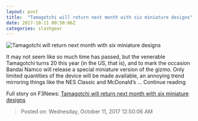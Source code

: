 ```yaml
---
layout: post
title:  "Tamagotchi will return next month with six miniature designs"
date: 2017-10-11 00:50:06Z
categories: slashgear
---
```


![Tamagotchi will return next month with six miniature designs](https://c.slashgear.com/wp-content/uploads/2017/10/tamagotchi_main.jpg)

It may not seem like so much time has passed, but the venerable Tamagotchi turns 20 this year (in the US, that is), and to mark the occasion Bandai Namco will release a special miniature version of the gizmo. Only limited quantities of the device will be made available, an annoying trend mirroring things like the NES Classic and McDonald’s … Continue reading


Full story on F3News: [Tamagotchi will return next month with six miniature designs](http://www.f3nws.com/n/sXs4D)

> Posted on: Wednesday, October 11, 2017 12:50:06 AM
